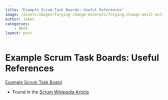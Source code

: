 ```yaml
---
title: "Example Scrum Task Boards: Useful References"
image: /assets/images/forging-change-excerpts/forging-change-anvil-only.png
author: James
categories: 
    - Book
layout: post
---
```


# Example Scrum Task Boards: Useful References

[Example Scrum Task Board](https://upload.wikimedia.org/wikipedia/commons/1/1b/Scrum_task_board.jpg)
+ Found in the [Scrum Wikipedia Article](https://en.wikipedia.org/wiki/Scrum_(software_development))
